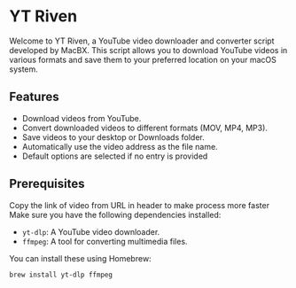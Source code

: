 # YT Riven

Welcome to YT Riven, a YouTube video downloader and converter script developed by MacBX. This script allows you to download YouTube videos in various formats and save them to your preferred location on your macOS system.

## Features

- Download videos from YouTube.
- Convert downloaded videos to different formats (MOV, MP4, MP3).
- Save videos to your desktop or Downloads folder.
- Automatically use the video address as the file name.
- Default options are selected if no entry is provided

## Prerequisites

Copy the link of video from URL in header to make process more faster
Make sure you have the following dependencies installed:

- `yt-dlp`: A YouTube video downloader.
- `ffmpeg`: A tool for converting multimedia files.

You can install these using Homebrew:

```sh
brew install yt-dlp ffmpeg
